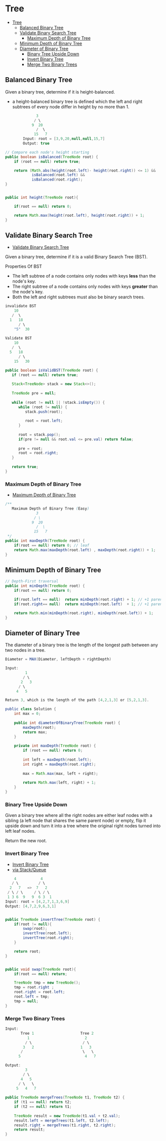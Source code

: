 # Tree
- [Tree](#tree)
  - [Balanced Binary Tree](#balanced-binary-tree)
  - [Validate Binary Search Tree](#validate-binary-search-tree)
    - [Maximum Depth of Binary Tree](#maximum-depth-of-binary-tree)
  - [Minimum Depth of Binary Tree](#minimum-depth-of-binary-tree)
  - [Diameter of Binary Tree](#diameter-of-binary-tree)
    - [Binary Tree Upside Down](#binary-tree-upside-down)
    - [Invert Binary Tree](#invert-binary-tree)
    - [Merge Two Binary Trees](#merge-two-binary-trees)
## Balanced Binary Tree

Given a binary tree, determine if it is height-balanced.
- a height-balanced binary tree is defined which the left and right subtrees of every node differ in height by no more than 1.

```java
              3
             / \
            9  20
              /  \
             15   7
        Input: root = [3,9,20,null,null,15,7]
        Output: true
```

```java
// Compare each node's height starting 
public boolean isBalanced(TreeNode root) {
    if (root == null) return true;

    return (Math.abs(height(root.left)- height(root.right)) <= 1) && 
            isBalanced(root.left) && 
            isBalanced(root.right);
}


public int height(TreeNode root){        

    if(root == null) return 0;

    return Math.max(height(root.left), height(root.right)) + 1;
}
```

## Validate Binary Search Tree

- [Validate Binary Search Tree](https://leetcode.com/problems/validate-binary-search-tree/discuss/32112/Learn-one-iterative-inorder-traversal-apply-it-to-multiple-tree-questions-(Java-Solution))

Given a binary tree, determine if it is a valid Binary Search Tree (BST).

Properties Of BST
- The left subtree of a node contains only nodes with keys **less** than the node's key.
- The right subtree of a node contains only nodes with keys **greater** than the node's key.
- Both the left and right subtrees must also be binary search trees.


```java 
invalidate BST
    10
   /  \
  1   18
      / \
    "5"  30  
     
Validate BST
    10
   /  \
  5   18
      / \
    15   30

public boolean isValidBST(TreeNode root) {
   if (root == null) return true;
   
   Stack<TreeNode> stack = new Stack<>();
   
   TreeNode pre = null;
   
   while (root != null || !stack.isEmpty()) {
      while (root != null) {
         stack.push(root);
         
         root = root.left;
      }
      
      root = stack.pop();
      if(pre != null && root.val <= pre.val) return false;
      
      pre = root;
      root = root.right;
   }
   
   return true;
}
```


### Maximum Depth of Binary Tree
- [Maximum Depth of Binary Tree](https://leetcode.com/problems/maximum-depth-of-binary-tree/)
```java
/**
   Maximum Depth of Binary Tree (Easy)
              3
             / \
            9  20
              /  \
             15   7
 */
public int maxDepth(TreeNode root) {
    if(root == null) return 0; // leaf 
    return Math.max(maxDepth(root.left) , maxDepth(root.right)) + 1; 
}
```

## Minimum Depth of Binary Tree

```java
// Depth-First traversal
public int minDepth(TreeNode root) {
    if(root == null) return 0;

    if(root.left == null)  return minDepth(root.right) + 1; // +1 parent 
    if(root.right== null)  return minDepth(root.left)  + 1; // +1 parent 

    return Math.min(minDepth(root.right), minDepth(root.left)) + 1;
}
```

## Diameter of Binary Tree

The diameter of a binary tree is the length of the longest path between any two nodes in a tree. 

```java
Diameter = MAX(Diameter, leftDepth + rightDepth)
```

```java 
Input:
         1
        / \
       2   3
      / \
     4   5

Return 3, which is the length of the path [4,2,1,3] or [5,2,1,3].

public class Solution {
    int max = 0;
    
    public int diameterOfBinaryTree(TreeNode root) {
        maxDepth(root);
        return max;
    }
    
    private int maxDepth(TreeNode root) {
        if (root == null) return 0;
        
        int left = maxDepth(root.left);
        int right = maxDepth(root.right);
        
        max = Math.max(max, left + right);
        
        return Math.max(left, right) + 1;
    }
}
```

### Binary Tree Upside Down

Given a binary tree where all the right nodes are either leaf nodes with a sibling (a left node that shares the same parent node) or empty, flip it upside down and turn it into a tree where the original right nodes turned into left leaf nodes. 

Return the new root.


### Invert Binary Tree

- [Invert Binary Tree](https://leetcode.com/problems/invert-binary-tree/https://leetcode.com/problems/invert-binary-tree/)
- [via Stack/Queue](https://leetcode.com/problems/invert-binary-tree/discuss/62707/Straightforward-DFS-recursive-iterative-BFS-solutions)

```java
    4           4
   / \         / \
  2   7   =>  7   2
 / \ / \     / \ / \
 1 3 6  9   9  6 3  1
Input: root = [4,2,7,1,3,6,9]
Output: [4,7,2,9,6,3,1]


public TreeNode invertTree(TreeNode root) {
    if(root != null){
        swap(root);
        invertTree(root.left);
        invertTree(root.right);
    } 

    return root;
}


public void swap(TreeNode root){
    if(root == null) return;

    TreeNode tmp = new TreeNode();
    tmp = root.right ;
    root.right = root.left;
    root.left = tmp;
    tmp = null;
}
```

### Merge Two Binary Trees 

```java
Input:
       Tree 1                     Tree 2
          1                         2
         / \                       / \
        3   2                     1   3
       /                           \   \
      5                             4   7

Output:
         3
        / \
       4   5
      / \   \
     5   4   7
     
public TreeNode mergeTrees(TreeNode t1, TreeNode t2) {
    if (t1 == null) return t2;
    if (t2 == null) return t1;
    
    TreeNode result = new TreeNode(t1.val + t2.val);
    result.left = mergeTrees(t1.left, t2.left);
    result.right = mergeTrees(t1.right, t2.right);
    return result;
}
```
